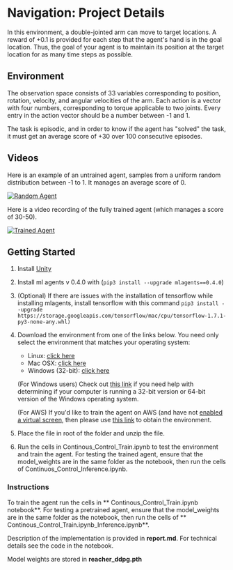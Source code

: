 
# Navigation: Project Details

In this environment, a double-jointed arm can move to target locations. A reward of +0.1 is provided for each step that the agent's hand is in the goal location. Thus, the goal of your agent is to maintain its position at the target location for as many time steps as possible. 

## Environment

The observation space consists of 33 variables corresponding to position, rotation, velocity, and angular velocities of the arm. Each action is a vector with four numbers, corresponding to torque applicable to two joints. Every entry in the action vector should be a number between -1 and 1.


The task is episodic, and in order to know if the agent has "solved" the task, it must get an average score of +30 over 100 consecutive episodes.

## Videos
Here is an example of an untrained agent, samples from a uniform random  distribution between -1 to 1. It manages an average score of 0.


[![Random Agent](https://img.youtube.com/aVyJsIQ_Qbk/0.jpg)](https://youtu.be/aVyJsIQ_Qbk "Random Agent")

Here is a video recording of the fully trained agent (which manages a score of 30-50).

[![Trained Agent](https://youtu.be/sWK1l8EXcEs/0.jpg)](https://youtu.be/sWK1l8EXcEs "Trained Agent")



## Getting Started

1. Install [Unity](https://unity3d.com/get-unity/download)
2. Install ml agents v 0.4.0 with (`pip3 install --upgrade mlagents==0.4.0`)
3. (Optional) If there are issues with the installation of tensorflow while installing mlagents, install tensorflow with this command `pip3 install --upgrade https://storage.googleapis.com/tensorflow/mac/cpu/tensorflow-1.7.1-py3-none-any.whl)`
4. Download the environment from one of the links below. You need only select the environment that matches your operating system:
   * Linux: [click here](https://s3-us-west-1.amazonaws.com/udacity-drlnd/P2/Reacher/one_agent/Reacher_Linux.zip)
   * Mac OSX: [click here](https://s3-us-west-1.amazonaws.com/udacity-drlnd/P2/Reacher/one_agent/Reacher.app.zip)
   * Windows (32-bit): [click here](https://s3-us-west-1.amazonaws.com/udacity-drlnd/P2/Reacher/one_agent/Reacher_Windows_x86.zip)
   
    (For Windows users) Check out [this link](https://support.microsoft.com/en-us/help/827218/how-to-determine-whether-a-computer-is-running-a-32-bit-version-or-64) if you need help with determining if your computer is running a 32-bit version or 64-bit version of the Windows operating system.

    (For AWS) If you'd like to train the agent on AWS (and have not [enabled a virtual screen](https://github.com/Unity-Technologies/ml-agents/blob/master/docs/Training-on-Amazon-Web-Service.md), then please use [this link](https://s3-us-west-1.amazonaws.com/udacity-drlnd/P2/Reacher/one_agent/Reacher_Linux_NoVis.zip ) to obtain the environment.

5. Place the file in root of the folder and unzip the file.

6. Run the cells in Continous_Control_Train.ipynb to test the environment and train the agent. For testing the trained agent, ensure that the model_weights are in the same folder as the notebook, then run the cells of Continuos_Control_Inference.ipynb.

### Instructions

To train the agent run  the cells in ** Continous_Control_Train.ipynb notebook**. For testing a pretrained agent, ensure that the model_weights are in the same folder as the notebook, then run the cells of ** Continous_Control_Train.ipynb_Inference.ipynb**.

Description of the implementation is provided in **report.md**. For technical details see the code in the notebook.

Model weights are stored in **reacher_ddpg.pth**











